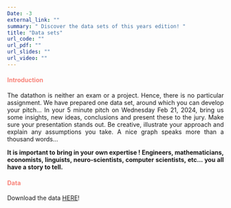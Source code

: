 ```yaml
---
Date: -3
external_link: ""
summary: " Discover the data sets of this years edition! "
title: "Data sets"
url_code: ""
url_pdf: ""
url_slides: ""
url_video: ""
---
```


<h4 style="color: #F88379">Introduction </h4>	


<p style='text-align: justify;'>
The datathon is neither an exam or a project. Hence, there is no particular assignment. We have prepared one data set, around which you can develop your pitch... In your 5 minute pitch on Wednesday Feb 21, 2024, bring us some insights, new ideas, conclusions and present these to the jury. Make sure your presentation stands out. Be creative, illustrate your approach and explain any assumptions you take. A nice graph speaks more than a thousand words…  </p>

<p style='text-align: justify;'> <strong> It is important to bring in your own expertise ! Engineers, mathematicians, economists, linguists, neuro-scientists, computer scientists, etc... you all have a story to tell. </strong> </p>

<h4 style="color: #F88379"> Data </h4>

Download the data [HERE](https://github.com/GregCollab/Datathon_2024)!
